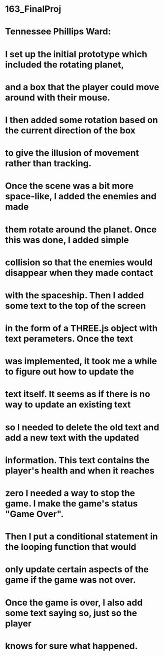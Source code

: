 # 163_FinalProj

# Tennessee Phillips Ward:
# I set up the initial prototype which included the rotating planet, 
# and a box that the player could move around with their mouse.
# I then added some rotation based on the current direction of the box 
# to give the illusion of movement rather than tracking. 
# Once the scene was a bit more space-like, I added the enemies and made 
# them rotate around the planet. Once this was done, I added simple
# collision so that the enemies would disappear when they made contact  
# with the spaceship. Then I added some text to the top of the screen
# in the form of a THREE.js object with text perameters. Once the text
# was implemented, it took me a while to figure out how to update the 
# text itself. It seems as if there is no way to update an existing text
# so I needed to delete the old text and add a new text with the updated 
# information. This text contains the player's health and when it reaches 
# zero I needed a way to stop the game. I make the game's status "Game Over".
# Then I put a conditional statement in the looping function that would
# only update certain aspects of the game if the game was not over. 
# Once the game is over, I also add some text saying so, just so the player
# knows for sure what happened. 
